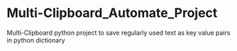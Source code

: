 # Multi-Clipboard_Automate_Project
Multi-Clipboard python project to save regularly used text as key value pairs in python dictionary
